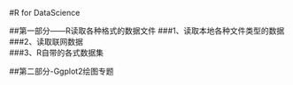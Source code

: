 #R for DataScience

##第一部分——R读取各种格式的数据文件
###1、读取本地各种文件类型的数据<br>
###2、读取联网数据<br>
###3、R自带的各式数据集<br>

##第二部分-Ggplot2绘图专题
